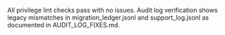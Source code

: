 All privilege lint checks pass with no issues.
Audit log verification shows legacy mismatches in migration_ledger.jsonl and support_log.jsonl as documented in AUDIT_LOG_FIXES.md.
